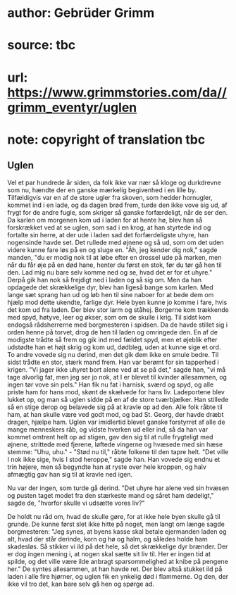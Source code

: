 # author: Gebrüder Grimm
# source: tbc
# url: https://www.grimmstories.com/da//grimm_eventyr/uglen
# note: copyright of translation tbc

## Uglen 

Vel et par hundrede år siden, da folk ikke var nær så kloge og
durkdrevne som nu, hændte der en ganske mærkelig begivenhed i en lille
by. Tilfældigvis var en af de store ugler fra skoven, som hedder
hornugler, kommet ind i en lade, og da dagen brød frem, turde den ikke
vove sig ud, af frygt for de andre fugle, som skriger så ganske
forfærdeligt, når de ser den. Da karlen om morgenen kom ud i laden for
at hente hø, blev han så forskrækket ved at se uglen, som sad i en krog,
at han styrtede ind og fortalte sin herre, at der ude i laden sad det
forfærdeligste uhyre, han nogensinde havde set. Det rullede med øjnene
og så ud, som om det uden videre kunne fare løs på en og sluge en. "Åh,
jeg kender dig nok," sagde manden, "du er modig nok til at løbe efter
en drossel ude på marken, men når du får øje på en død hane, henter du
først en stok, før du tør gå hen til den. Lad mig nu bare selv komme ned
og se, hvad det er for et uhyre." Derpå gik han nok så frejdigt ned i
laden og så sig om. Men da han opdagede det skrækkelige dyr, blev han
ligeså bange som karlen. Med lange sæt sprang han ud og løb hen til sine
naboer for at bede dem om hjælp mod dette ukendte, farlige dyr. Hele
byen kunne jo komme i fare, hvis det kom ud fra laden. Der blev stor
larm og ståhej. Borgerne kom trækkende med spyd, høtyve, leer og økser,
som om de skulle i krig. Til sidst kom endogså rådsherrerne med
borgmesteren i spidsen. Da de havde stillet sig i orden henne på torvet,
drog de hen til laden og omringede den. En af de modigste trådte så frem
og gik ind med fældet spyd, men et øjeblik efter udstødte han et højt
skrig og kom ud, dødbleg, uden at kunne sige et ord. To andre vovede sig
nu derind, men det gik dem ikke en smule bedre. Til sidst trådte en
stor, stærk mand frem. Han var berømt for sin tapperhed i krigen. "Vi
jager ikke uhyret bort alene ved at se på det," sagde han, "vi må tage
alvorlig fat, men jeg ser jo nok, at I er blevet til kvinder allesammen,
og ingen tør vove sin pels." Han fik nu fat i harnisk, sværd og spyd,
og alle priste ham for hans mod, skønt de skælvede for hans liv.
Ladeportene blev lukket op, og man så uglen sidde på en af de store
tværbjælker. Han stillede så en stige derop og belavede sig på at kravle
op ad den. Alle folk råbte til ham, at han skulle være ved godt mod, og
bad St. Georg, der havde dræbt dragen, hjælpe ham. Uglen var imidlertid
blevet ganske forstyrret af alle de mange menneskers råb, og vidste
hverken ud eller ind, så da han var kommet omtrent helt op ad stigen,
gav den sig til at rulle frygteligt med øjnene, strittede med fjerene,
løftede vingerne og hvæsede med sin hæse stemme: "Uhu, uhu." - "Stød
nu til," råbte folkene til den tapre helt. "Det ville I nok ikke sige,
hvis I stod heroppe," sagde han. Han vovede sig endnu et trin højere,
men så begyndte han at ryste over hele kroppen, og halv afmægtig gav han
sig til at kravle ned igen.

Nu var der ingen, som turde gå derind. "Det uhyre har alene ved sin
hvæsen og pusten taget modet fra den stærkeste mand og såret ham
dødeligt," sagde de, "hvorfor skulle vi udsætte vores liv?"

De holdt nu råd om, hvad de skulle gøre, for at ikke hele byen skulle gå
til grunde. De kunne først slet ikke hitte på noget, men langt om længe
sagde borgmesteren: "Jeg synes, at byens kasse skal betale ejermanden
laden og alt, hvad der står derinde, korn og hø og halm, og således
holde ham skadesløs. Så stikker vi ild på det hele, så det skrækkelige
dyr brænder. Der er dog ingen mening i, at nogen skal sætte sit liv til.
Her er ingen tid at spilde, og det ville være ilde anbragt
sparsommelighed at knibe på pengene her." De syntes allesammen, at han
havde ret. Der blev altså stukket ild på laden i alle fire hjørner, og
uglen fik en ynkelig død i flammerne. Og den, der ikke vil tro det, kan
bare selv gå hen og spørge ad.
